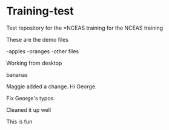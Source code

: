 # Training-test
Test repository for the *NCEAS training for the NCEAS training


These are the demo files

-apples
-oranges
-other files

Working from desktop


bananas

Maggie added a change. Hi George.

Fix George's typos.

Cleaned it up well

This is fun